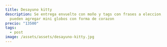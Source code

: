 ```yaml
---
title: Desayuno kitty
description: Se entrega envuelto con moño y tags con frases a eleccion, se
  pueden agregar mini globos con forma de corazon
precio: "13500"
tags:
  - post
image: /assets/assets/desayuno-kitty.jpg
---
```

